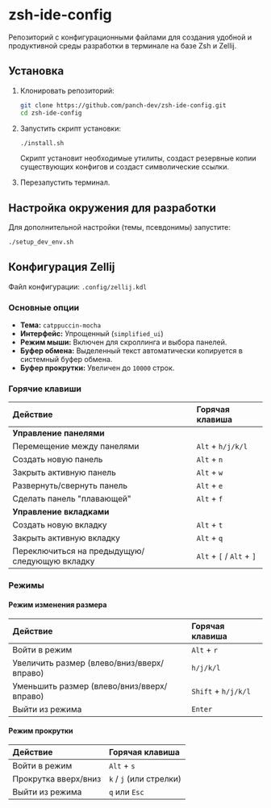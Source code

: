# zsh-ide-config

Репозиторий с конфигурационными файлами для создания удобной и продуктивной среды разработки в терминале на базе Zsh и Zellij.

## Установка

1.  Клонировать репозиторий:
    ```bash
    git clone https://github.com/panch-dev/zsh-ide-config.git
    cd zsh-ide-config
    ```
2.  Запустить скрипт установки:
    ```bash
    ./install.sh
    ```
    Скрипт установит необходимые утилиты, создаст резервные копии существующих конфигов и создаст символические ссылки.

3.  Перезапустить терминал.

## Настройка окружения для разработки

Для дополнительной настройки (темы, псевдонимы) запустите:
```bash
./setup_dev_env.sh
```

## Конфигурация Zellij

Файл конфигурации: `.config/zellij.kdl`

### Основные опции

-   **Тема:** `catppuccin-mocha`
-   **Интерфейс:** Упрощенный (`simplified_ui`)
-   **Режим мыши:** Включен для скроллинга и выбора панелей.
-   **Буфер обмена:** Выделенный текст автоматически копируется в системный буфер обмена.
-   **Буфер прокрутки:** Увеличен до `10000` строк.

### Горячие клавиши

| Действие | Горячая клавиша |
|:---|:---|
| **Управление панелями** |
| Перемещение между панелями | `Alt` + `h/j/k/l` |
| Создать новую панель | `Alt` + `n` |
| Закрыть активную панель | `Alt` + `w` |
| Развернуть/свернуть панель | `Alt` + `e` |
| Сделать панель "плавающей" | `Alt` + `f` |
| **Управление вкладками** |
| Создать новую вкладку | `Alt` + `t` |
| Закрыть активную вкладку | `Alt` + `q` |
| Переключиться на предыдущую/следующую вкладку | `Alt` + `[` / `Alt` + `]` |

### Режимы

#### Режим изменения размера

| Действие | Горячая клавиша |
|:---|:---|
| Войти в режим | `Alt` + `r` |
| Увеличить размер (влево/вниз/вверх/вправо) | `h/j/k/l` |
| Уменьшить размер (влево/вниз/вверх/вправо) | `Shift` + `h/j/k/l` |
| Выйти из режима | `Enter` |

#### Режим прокрутки

| Действие | Горячая клавиша |
|:---|:---|
| Войти в режим | `Alt` + `s` |
| Прокрутка вверх/вниз | `k` / `j` (или стрелки) |
| Выйти из режима | `q` или `Esc` |